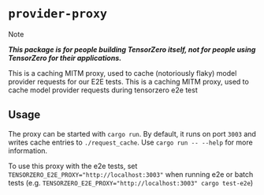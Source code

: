 # `provider-proxy`

> [!NOTE]
> 
> ***This package is for people building TensorZero itself, not for people using TensorZero for their applications.***

This is a caching MITM proxy, used to cache (notoriously flaky) model provider requests for our E2E tests.
This is a caching MITM proxy, used to cache model provider requests during tensorzero e2e test

## Usage

The proxy can be started with `cargo run`. By default, it runs on port `3003` and writes cache entries to `./request_cache`.
Use `cargo run -- --help` for more information.

To use this proxy with the e2e tests, set `TENSORZERO_E2E_PROXY="http://localhost:3003"` when running e2e or batch tests
(e.g. `TENSORZERO_E2E_PROXY="http://localhost:3003" cargo test-e2e`)
